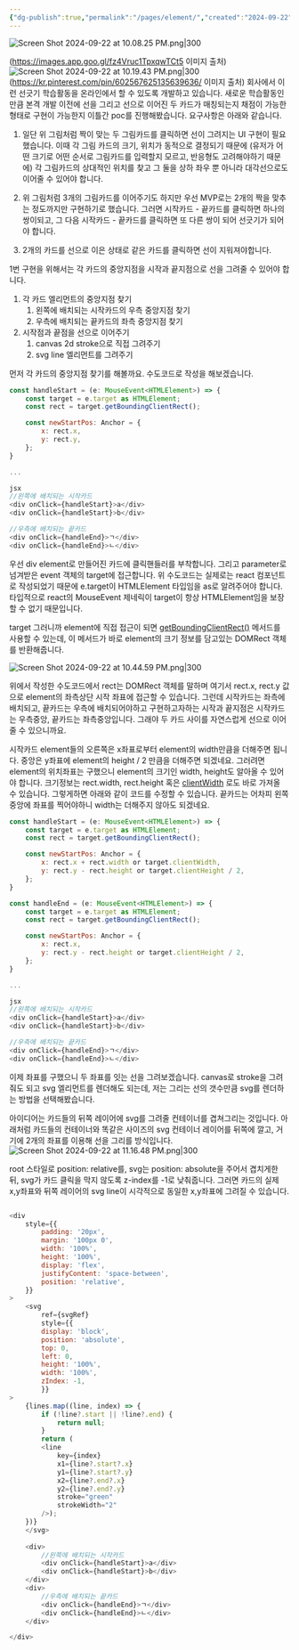 ```yaml
---
{"dg-publish":true,"permalink":"/pages/element/","created":"2024-09-22","updated":"2024-09-22T22:05:00"}
---
```


![Screen Shot 2024-09-22 at 10.08.25 PM.png|300](/img/user/Screen%20Shot%202024-09-22%20at%2010.08.25%20PM.png) 

(https://images.app.goo.gl/fz4Vruc1TpxqwTCt5 이미지 출처)
![Screen Shot 2024-09-22 at 10.19.43 PM.png|300](/img/user/Screen%20Shot%202024-09-22%20at%2010.19.43%20PM.png)
(https://kr.pinterest.com/pin/602567625135639636/ 이미지 출처)
회사에서 이런 선긋기 학습활동을 온라인에서 할 수 있도록 개발하고 있습니다. 새로운 학습활동인만큼 본격 개발 이전에 선을 그리고 선으로 이어진 두 카드가 매칭되는지 채점이 가능한 형태로 구현이 가능한지 이틀간 poc를 진행해봤습니다.
요구사항은 아래와 같습니다.

1. 일단 위 그림처럼 짝이 맞는 두 그림카드를 클릭하면 선이 그려지는 UI 구현이 필요했습니다. 이때 각 그림 카드의 크기, 위치가 동적으로 결정되기 때문에 (유저가 어떤 크기로 어떤 순서로 그림카드를 입력할지 모르고, 반응형도 고려해야하기 때문에) 각 그림카드의 상대적인 위치를 찾고 그 둘을 상하 좌우 뿐 아니라 대각선으로도 이어줄 수 있어야 합니다. 

2. 위 그림처럼 3개의 그림카드를 이어주기도 하지만 우선 MVP로는 2개의 짝을 맞추는 정도까지만 구현하기로 했습니다. 그러면 시작카드 - 끝카드를 클릭하면 하나의 쌍이되고, 그 다음 시작카드 - 끝카드를 클릭하면 또 다른 쌍이 되어 선긋기가 되어야 합니다.

3. 2개의 카드를 선으로 이은 상태로 같은 카드를 클릭하면 선이 지워져야합니다. 

1번 구현을 위해서는 각 카드의 중앙지점을 시작과 끝지점으로 선을 그려줄 수 있어야 합니다.
1. 각 카드 엘리먼트의 중앙지점 찾기
	1. 왼쪽에 배치되는 시작카드의 우측 중앙지점 찾기
	2. 우측에 배치되는 끝카드의 좌측 중앙지점 찾기
2. 시작점과 끝점을 선으로 이어주기
	1. canvas 2d stroke으로 직접 그려주기
	2. svg line 엘리먼트를 그려주기


먼저 각 카드의 중앙지점 찾기를 해볼까요. 수도코드로 작성을 해보겠습니다.

```js
const handleStart = (e: MouseEvent<HTMLElement>) => {
	const target = e.target as HTMLElement;
	const rect = target.getBoundingClientRect();

	const newStartPos: Anchor = {
		x: rect.x,
		y: rect.y,
	};
}

...

jsx
//왼쪽에 배치되는 시작카드
<div onClick={handleStart}>a</div>
<div onClick={handleStart}>b</div>

//우측에 배치되는 끝카드
<div onClick={handleEnd}>ㄱ</div>
<div onClick={handleEnd}>ㄴ</div>

```

우선 div element로 만들어진 카드에 클릭핸들러를 부착합니다. 그리고 parameter로 넘겨받은 event 객체의 target에 접근합니다. 위 수도코드는 실제로는 react 컴포넌트로 작성되었기 때문에 e.target이 HTMLElement 타입임을 as로 알려주어야 합니다. 타입적으로 react의 MouseEvent 제네릭이 target이 항상 HTMLElement임을 보장할 수 없기 때문입니다.

target 그러니까 element에 직접 접근이 되면 [getBoundingClientRect()](https://developer.mozilla.org/ko/docs/Web/API/Element/getBoundingClientRect) 메서드를 사용할 수 있는데, 이 메서드가 바로 element의 크기 정보를 담고있는 DOMRect 객체를 반환해줍니다. 

![Screen Shot 2024-09-22 at 10.44.59 PM.png|300](/img/user/Screen%20Shot%202024-09-22%20at%2010.44.59%20PM.png)

위에서 작성한 수도코드에서 rect는 DOMRect 객체를 말하며 여기서 rect.x, rect.y 값으로 element의 좌측상단 시작 좌표에 접근할 수 있습니다. 그런데 시작카드는 좌측에 배치되고, 끝카드는 우측에 배치되어야하고 구현하고자하는 시작과 끝지점은 시작카드는 우측중앙, 끝카드는 좌측중앙입니다. 그래야 두 카드 사이를 자연스럽게 선으로 이어줄 수 있으니까요.

시작카드 element들의 오른쪽은 x좌표로부터 element의 width만큼을 더해주면 됩니다. 중앙은 y좌표에 element의 height / 2 만큼을 더해주면 되겠네요. 그러려면 element의 위치좌표는 구했으니 element의 크기인 width, height도 알아올 수 있어야 합니다. 크기정보는 rect.width, rect.height 혹은 [clientWidth](https://developer.mozilla.org/en-US/docs/Web/API/Element/clientWidth) 로도 바로 가져올 수 있습니다. 그렇게하면 아래와 같이 코드를 수정할 수 있습니다. 끝카드는 어차피 왼쪽중앙에 좌표를 찍어야하니 width는 더해주지 않아도 되겠네요.

```js
const handleStart = (e: MouseEvent<HTMLElement>) => {
	const target = e.target as HTMLElement;
	const rect = target.getBoundingClientRect();

	const newStartPos: Anchor = {
		x: rect.x + rect.width or target.clientWidth,
		y: rect.y - rect.height or target.clientHeight / 2,
	};
}

const handleEnd = (e: MouseEvent<HTMLElement>) => {
	const target = e.target as HTMLElement;
	const rect = target.getBoundingClientRect();

	const newStartPos: Anchor = {
		x: rect.x,
		y: rect.y - rect.height or target.clientHeight / 2,
	};
}

...

jsx
//왼쪽에 배치되는 시작카드
<div onClick={handleStart}>a</div>
<div onClick={handleStart}>b</div>

//우측에 배치되는 끝카드
<div onClick={handleEnd}>ㄱ</div>
<div onClick={handleEnd}>ㄴ</div>

```


이제 좌표를 구했으니 두 좌표를 잇는 선을 그려보겠습니다. 
canvas로 stroke을 그려줘도 되고 svg 엘리먼트를 렌더해도 되는데, 저는 그리는 선의 갯수만큼 svg를 렌더하는 방법을 선택해봤습니다.

아이디어는 카드들의 뒤쪽 레이어에 svg를 그려줄 컨테이너를 겹쳐그리는 것입니다. 아래처럼 카드들의 컨테이너와 똑같은 사이즈의 svg 컨테이너 레이어를 뒤쪽에 깔고, 거기에 2개의 좌표를 이용해 선을 그리를 방식입니다.
![Screen Shot 2024-09-22 at 11.16.48 PM.png|300](/img/user/Screen%20Shot%202024-09-22%20at%2011.16.48%20PM.png)

root 스타일로 position: relative를, svg는 position: absolute을 주어서 겹치게한 뒤, svg가 카드 클릭을 막지 않도록 z-index를 -1로 낮춰줍니다. 그러면 카드의 실제 x,y좌표와 뒤쪽 레이어의 svg line이 시각적으로 동일한 x,y좌표에 그려질 수 있습니다. 
```js

<div 
	style={{
		padding: '20px',
		margin: '100px 0',
		width: '100%',
		height: '100%',
		display: 'flex',
		justifyContent: 'space-between',
		position: 'relative',
	}}
>
	<svg
		ref={svgRef}
		style={{
		display: 'block',
		position: 'absolute',
		top: 0,
		left: 0,
		height: '100%',
		width: '100%',
		zIndex: -1,
		}}
>	
	{lines.map((line, index) => {
		if (!line?.start || !line?.end) {
			return null;
		}
		return (
		<line
			key={index}
			x1={line?.start?.x}
			y1={line?.start?.y}
			x2={line?.end?.x}
			y2={line?.end?.y}
			stroke="green"
			strokeWidth="2"
		/>);
	})}
	</svg>
	
	<div>
		//왼쪽에 배치되는 시작카드
		<div onClick={handleStart}>a</div>
		<div onClick={handleStart}>b</div>
	</div>
	<div>
		//우측에 배치되는 끝카드
		<div onClick={handleEnd}>ㄱ</div>
		<div onClick={handleEnd}>ㄴ</div>
	</div>

</div>
```

